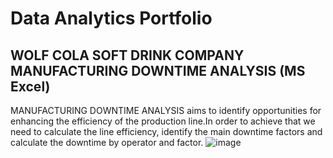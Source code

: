 # Data Analytics Portfolio

## WOLF COLA SOFT DRINK COMPANY MANUFACTURING DOWNTIME ANALYSIS (MS Excel)

MANUFACTURING DOWNTIME ANALYSIS aims to identify opportunities for enhancing the efficiency of the production line.In order to achieve that we need to calculate the line efficiency, identify the main downtime factors and calculate the downtime by operator and factor.
![image](https://github.com/user-attachments/assets/4c064ed7-768a-466c-acae-1125dfb64239)

